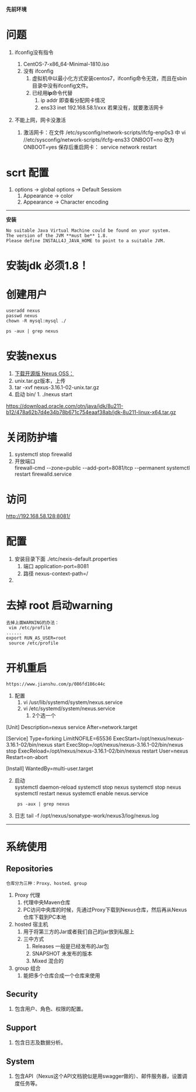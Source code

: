 **先前环境**

# 问题 #
1. ifconfig没有指令
	1. CentOS-7-x86_64-Minimal-1810.iso
	2. 没有 ifconfig
		1. 虚拟机中以最小化方式安装centos7，ifconfig命令无效，而且在sbin目录中没有ifconfig文件。
		2. 已经用**ip**命令代替
			1. ip addr 即查看分配网卡情况
			2. ens33 inet 192.168.58.1/xxx 若果没有，就要激活网卡

2. 不能上网，网卡没激活
	1. 激活网卡：在文件 /etc/sysconfig/network-scripts/ifcfg-enp0s3 中 
			vi //etc/sysconfig/network-scripts/ifcfg-ens33
				ONBOOT=no 改为 ONBOOT=yes
			保存后重启网卡： service network restart 
			
# scrt 配置 #
1. options -> global options -> Default Sessiom
	1. Appearance -> color
	2. Appearance -> Character encoding


----------
**安装**
```
No suitable Java Virtual Machine could be found on your system.
The version of the JVM **must be** 1.8.
Please define INSTALL4J_JAVA_HOME to point to a suitable JVM.
```
# 安装jdk 必须1.8！ #

# 创建用户 #
	useradd nexus
	passwd nexus
	chown -R mysql:mysql ./   

	ps -aux | grep nexus
# 安装nexus #
1.  [下载开源版 Nexus OSS：]( https://www.sonatype.com/download-oss-sonatype ) 
2.  unix.tar.gz版本，上传
3.   tar -xvf nexus-3.16.1-02-unix.tar.gz
4.   启动 bin/
	1.  ./nexus start

https://download.oracle.com/otn/java/jdk/8u211-b12/478a62b7d4e34b78b671c754eaaf38ab/jdk-8u211-linux-x64.tar.gz

# 关闭防护墙 #
1.  systemctl stop firewalld
2.  开放端口	
	firewall-cmd --zone=public --add-port=8081/tcp --permanent
	systemctl restart firewalld.service
# 访问 #
http://192.168.58.128:8081/

# 配置 #
1. 安装目录下面 ./etc/nexis-default.properties
	1. 端口 application-port=8081
	2. 路径	nexus-context-path=/
2. 

# 去掉 root 启动warning #
	去掉上面WARNING的办法：
	 vim /etc/profile
	......
	export RUN_AS_USER=root
	 source /etc/profile

# 开机重启 #
	https://www.jianshu.com/p/086fd186c44c
1. 配置 	
	1. vi /usr/lib/systemd/system/nexus.service
	2. vi /etc/systemd/system/nexus.service
		1. 2个选一个

[Unit]
Description=nexus service
After=network.target
  
[Service]
Type=forking
LimitNOFILE=65536
ExecStart=/opt/nexus/nexus-3.16.1-02/bin/nexus start
ExecStop=/opt/nexus/nexus-3.16.1-02/bin/nexus stop
ExecReload=/opt/nexus/nexus-3.16.1-02/bin/nexus restart
User=nexus
Restart=on-abort
  
[Install]
WantedBy=multi-user.target

2. 启动	
	    systemctl daemon-reload
		systemctl stop nexus
		systemctl stop nexus
		systemctl restart nexus
		systemctl enable nexus.service
		
		ps -aux | grep nexus

3. 日志
	 	 tail -f /opt/nexus/sonatype-work/nexus3/log/nexus.log



----------
# 系统使用 #
## Repositories  ##
	仓库分为三种：Proxy、hosted、group
1. Proxy	代理
	1. 代理中央Maven仓库
	2. PC访问中央库的时候，先通过Proxy下载到Nexus仓库，然后再从Nexus仓库下载到PC本地
2. hosted	宿主机
	1. 用于将第三方的Jar或者我们自己的jar放到私服上
	2. 三中方式
		1. Releases	一般是已经发布的Jar包
		2. SNAPSHOT	未发布的版本
		3. Mixed	混合的
3. group 组合
	1. 能把多个仓库合成一个仓库来使用

## Security ##
1. 包含用户、角色、权限的配置。

## Support ##
1. 包含日志及数据分析。

## System ##
1. 包含API（Nexus这个API文档貌似是用swagger做的）、邮件服务器，设置调度任务等。
